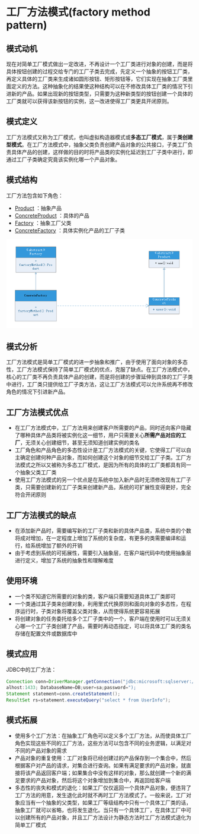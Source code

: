 # 工厂方法模式(factory method pattern)
## 模式动机
现在对简单工厂模式做出一定改进，不再设计一个工厂类进行对象的创建，而是将具体按钮创建的过程交给专门的工厂子类去完成，先定义一个抽象的按钮工厂类，再定义具体的工厂类来生成诸如圆形按钮、矩形按钮等，它们实现在抽象工厂类里面定义的方法。这种抽象化的结果使这种结构可以在不修改具体工厂类的情况下引进新的产品。如果出现新的按钮类型，只需要为这种新类型的按钮创建一个具体的工厂类就可以获得该新按钮的实例，这一改进使得工厂类更具开闭原则。

## 模式定义
工厂方法模式又称为工厂模式，也叫虚拟构造器模式或**多态工厂模式**，属于**类创建型模式**。在工厂方法模式中，抽象父类负责创建产品对象的公共接口，子类工厂负责具体产品的创建，这样做的目的时将产品类的实例化延迟到工厂子类中进行，即通过工厂子类确定究竟该实例化哪一个产品对象。

## 模式结构
工厂方法包含如下角色：
- [Product](Product.java) ：抽象产品
- [ConcreteProduct](Book.java) ：具体的产品
- [Factory](Factory.java) ：抽象工厂父类
- [ConcreteFactory](BookFactory.java) ：具体实例化产品的工厂子类

![](factory-method.png)

## 模式分析
工厂方法模式是简单工厂模式的进一步抽象和推广，由于使用了面向对象的多态性，工厂方法模式保持了简单工厂模式的优点，克服了缺点。在工厂方法模式中，核心的工厂类不再负责具体产品的创建，而是将创建的步骤延伸到具体的工厂子类中进行，工厂类只提供给工厂子类方法，这让工厂方法模式可以允许系统再不修改角色的情况下引进新产品。

## 工厂方法模式优点
- 在工厂方法模式中，工厂方法用来创建客户所需要的产品，同时还向客户隐藏了哪种具体产品类将被实例化这一细节，用户只需要关心**所需产品对应的工厂**，无须关心创建细节，甚至无须知道创建实例的类名
- 工厂角色和产品角色的多态性设计是工厂方法模式的关键，它使得工厂可以自主确定创建何种产品对象，而如何创建这个对象的细节交给工厂子类。工厂方法模式之所以又被称为多态工厂模式，是因为所有的具体的工厂类都具有同一个抽象父类工厂类
- 使用工厂方法模式的另一个优点是在系统中加入新产品时无须修改现有工厂子类，只需要创建新的工厂子类来创建新产品，系统的可扩展性变得更好，完全符合开闭原则

## 工厂方法模式的缺点
- 在添加新产品时，需要编写新的工厂子类和新的具体产品类，系统中类的个数将成对增加，在一定程度上增加了系统的复杂度，有更多的类需要编译和运行，给系统增加了额外的开销
- 由于考虑到系统的可拓展性，需要引入抽象层，在客户端代码中均使用抽象层进行定义，增加了系统的抽象性和理解难度

## 使用环境
- 一个类不知道它所需要的对象的类，客户端只需要知道具体工厂类即可
- 一个类通过其子类来创建对象，利用里式代换原则和面向对象的多态性，在程序运行时，子类对象将覆盖父类对象，从而使得系统更容易拓展
- 将创建对象的任务委托给多个工厂子类中的一个，客户端在使用时可以无须关心哪一个工厂子类创建了产品，需要时再动态指定，可以将具体工厂类的类名存储在配置文件或数据库中

## 模式应用
JDBC中的工厂方法：
```java
Connection conn=DriverManager.getConnection("jdbc:microsoft:sqlserver://loc
alhost:1433; DatabaseName=DB;user=sa;password=");
Statement statement=conn.createStatement();
ResultSet rs=statement.executeQuery("select * from UserInfo");
```

## 模式拓展
- 使用多个工厂方法：在抽象工厂角色可以定义多个工厂方法，从而使具体工厂角色实现这些不同的工厂方法，这些方法可以包含不同的业务逻辑，以满足对不同的产品对象的需求
- 产品对象的重复使用：工厂对象将已经创建过的产品保存到一个集合中，然后根据客户对产品的请求，对集合进行查询。如果有满足要求的产品对象，就直接将该产品返回客户端；如果集合中没有这样的对象，那么就创建一个新的满足要求的产品对象，然后将这个对象增加到集合中，再返回给客户端
- 多态性的丧失和模式的退化：如果工厂仅仅返回一个具体产品对象，便违背了工厂方法的用意，发生退化此时就不再时工厂方法模式了。一般来说，工厂对象应当有一个抽象的父类型，如果工厂等级结构中只有一个具体工厂类的话，抽象工厂就可以省略，也将发生退化。当只有一个具体工厂，在具体工厂中可以创建所有的产品对象，并且工厂方法设计为静态方法时工厂方法模式退化为简单工厂模式

